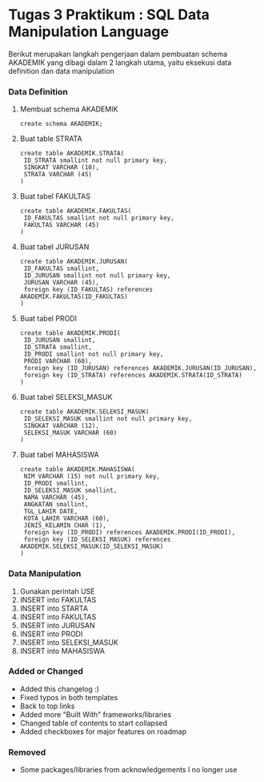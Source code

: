 # Tugas 3 Praktikum : SQL Data Manipulation Language

Berikut merupakan langkah pengerjaan dalam pembuatan schema AKADEMIK yang dibagi dalam 2 langkah utama, yaitu eksekusi data definition dan data manipulation

### Data Definition
1. Membuat schema AKADEMIK
   ```
   create schema AKADEMIK;
   ```
2. Buat table STRATA
   ```
   create table AKADEMIK.STRATA(
	ID_STRATA smallint not null primary key,
	SINGKAT VARCHAR (10),
	STRATA VARCHAR (45)
   )
   ```
3. Buat tabel FAKULTAS
   ```
   create table AKADEMIK.FAKULTAS(
	ID_FAKULTAS smallint not null primary key,
	FAKULTAS VARCHAR (45)
   )
   ```
4. Buat tabel JURUSAN
   ```
   create table AKADEMIK.JURUSAN(
	ID_FAKULTAS smallint,	
	ID_JURUSAN smallint not null primary key,
	JURUSAN VARCHAR (45),
	foreign key (ID_FAKULTAS) references AKADEMIK.FAKULTAS(ID_FAKULTAS)
   )
   ```
5. Buat tabel PRODI
   ```
   create table AKADEMIK.PRODI(
	ID_JURUSAN smallint,
	ID_STRATA smallint,
	ID_PRODI smallint not null primary key,
	PRODI VARCHAR (60),
	foreign key (ID_JURUSAN) references AKADEMIK.JURUSAN(ID_JURUSAN),
	foreign key (ID_STRATA) references AKADEMIK.STRATA(ID_STRATA)
   )
   ```
6. Buat tabel SELEKSI_MASUK
   ```
   create table AKADEMIK.SELEKSI_MASUK(
	ID_SELEKSI_MASUK smallint not null primary key,
	SINGKAT VARCHAR (12),
	SELEKSI_MASUK VARCHAR (60)
   )
   ```
7. Buat tabel MAHASISWA
   ```
   create table AKADEMIK.MAHASISWA(
	NIM VARCHAR (15) not null primary key,
	ID_PRODI smallint,
	ID_SELEKSI_MASUK smallint,
	NAMA VARCHAR (45),
	ANGKATAN smallint,
	TGL_LAHIR DATE,
	KOTA_LAHIR VARCHAR (60),
	JENIS_KELAMIN CHAR (1),
	foreign key (ID_PRODI) references AKADEMIK.PRODI(ID_PRODI),
	foreign key (ID_SELEKSI_MASUK) references AKADEMIK.SELEKSI_MASUK(ID_SELEKSI_MASUK)
   )
   ```

### Data Manipulation
1. Gunakan perintah USE
2. INSERT into FAKULTAS
3. INSERT into STARTA
4. INSERT into FAKULTAS
5. INSERT into JURUSAN
6. INSERT into PRODI
7. INSERT into SELEKSI_MASUK
8. INSERT into MAHASISWA

### Added or Changed
- Added this changelog :)
- Fixed typos in both templates
- Back to top links
- Added more "Built With" frameworks/libraries
- Changed table of contents to start collapsed
- Added checkboxes for major features on roadmap

### Removed

- Some packages/libraries from acknowledgements I no longer use

